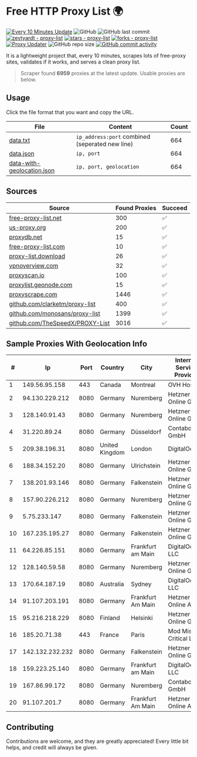 
# Free HTTP Proxy List 🌍

[![Every 10 Minutes Update](https://github.com/mertguvencli/http-proxy-list/actions/workflows/main.yml/badge.svg?branch=main)](https://github.com/mertguvencli/http-proxy-list/actions/workflows/main.yml)
![GitHub](https://img.shields.io/github/license/mertguvencli/http-proxy-list)
![GitHub last commit](https://img.shields.io/github/last-commit/mertguvencli/http-proxy-list)
[![zevtyardt - proxy-list](https://img.shields.io/static/v1?label=zevtyardt&message=proxy-list&color=blue&logo=github)](https://github.com/zevtyardt/proxy-list "Go to GitHub repo")
[![stars - proxy-list](https://img.shields.io/github/stars/zevtyardt/proxy-list?style=social)](https://github.com/zevtyardt/proxy-list)
[![forks - proxy-list](https://img.shields.io/github/forks/zevtyardt/proxy-list?style=social)](https://github.com/zevtyardt/proxy-list)
[![Proxy Updater](https://github.com/zevtyardt/proxy-list/workflows/Proxy%20Updater/badge.svg)](https://github.com/zevtyardt/proxy-list/actions?query=workflow:"Proxy+Updater")
![GitHub repo size](https://img.shields.io/github/repo-size/zevtyardt/proxy-list)
[![GitHub commit activity](https://img.shields.io/github/commit-activity/m/zevtyardt/proxy-list?logo=commits)](https://github.com/zevtyardt/proxy-list/commits/main)

It is a lightweight project that, every 10 minutes, scrapes lots of free-proxy sites, validates if it works, and serves a clean proxy list.

> Scraper found **6959** proxies at the latest update. Usable proxies are below.

## Usage

Click the file format that you want and copy the URL.

|File|Content|Count|
|----|-------|-----|
|[data.txt](https://raw.githubusercontent.com/mertguvencli/http-proxy-list/main/proxy-list/data.txt)|`ip_address:port` combined (seperated new line)|664|
|[data.json](https://raw.githubusercontent.com/mertguvencli/http-proxy-list/main/proxy-list/data.json)|`ip, port`|664|
|[data-with-geolocation.json](https://raw.githubusercontent.com/mertguvencli/http-proxy-list/main/proxy-list/data-with-geolocation.json)|`ip, port, geolocation`|664|

## Sources

|Source|Found Proxies|Succeed|
|------|-------------|-------|
|[free-proxy-list.net](https://free-proxy-list.net)|300|✅|
|[us-proxy.org](https://www.us-proxy.org)|200|✅|
|[proxydb.net](http://proxydb.net)|15|✅|
|[free-proxy-list.com](https://free-proxy-list.com/?page=&port=&type%5B%5D=http&type%5B%5D=https&up_time=0&search=Search)|10|✅|
|[proxy-list.download](https://www.proxy-list.download/HTTP)|26|✅|
|[vpnoverview.com](https://vpnoverview.com/privacy/anonymous-browsing/free-proxy-servers)|32|✅|
|[proxyscan.io](https://www.proxyscan.io)|100|✅|
|[proxylist.geonode.com](https://proxylist.geonode.com/api/proxy-list?limit=300&page=1&sort_by=lastChecked&sort_type=desc&protocols=http,https)|15|✅|
|[proxyscrape.com](https://api.proxyscrape.com/v2/?request=displayproxies&protocol=http&timeout=10000&country=all&ssl=all&anonymity=all)|1446|✅|
|[github.com/clarketm/proxy-list](https://raw.githubusercontent.com/clarketm/proxy-list/master/proxy-list-raw.txt)|400|✅|
|[github.com/monosans/proxy-list](https://raw.githubusercontent.com/monosans/proxy-list/main/proxies/http.txt)|1399|✅|
|[github.com/TheSpeedX/PROXY-List](https://raw.githubusercontent.com/TheSpeedX/PROXY-List/master/http.txt)|3016|✅|


## Sample Proxies With Geolocation Info

|#|Ip|Port|Country|City|Internet Service Provider|
|-|--|----|-------|----|-------------------------|
|1|149.56.95.158|443|Canada|Montreal|OVH Hosting|
|2|94.130.229.212|8080|Germany|Nuremberg|Hetzner Online GmbH|
|3|128.140.91.43|8080|Germany|Nuremberg|Hetzner Online GmbH|
|4|31.220.89.24|8080|Germany|Düsseldorf|Contabo GmbH|
|5|209.38.196.31|8080|United Kingdom|London|DigitalOcean|
|6|188.34.152.20|8080|Germany|Ulrichstein|Hetzner Online GmbH|
|7|138.201.93.146|8080|Germany|Falkenstein|Hetzner Online GmbH|
|8|157.90.226.212|8080|Germany|Nuremberg|Hetzner Online GmbH|
|9|5.75.233.147|8080|Germany|Falkenstein|Hetzner Online GmbH|
|10|167.235.195.27|8080|Germany|Falkenstein|Hetzner Online GmbH|
|11|64.226.85.151|8080|Germany|Frankfurt am Main|DigitalOcean, LLC|
|12|128.140.59.58|8080|Germany|Nuremberg|Hetzner Online GmbH|
|13|170.64.187.19|8080|Australia|Sydney|DigitalOcean, LLC|
|14|91.107.203.191|8080|Germany|Frankfurt Am Main|Hetzner Online AG|
|15|95.216.218.229|8080|Finland|Helsinki|Hetzner Online GmbH|
|16|185.20.71.38|443|France|Paris|Mod Mission Critical LLC|
|17|142.132.232.232|8080|Germany|Falkenstein|Hetzner Online GmbH|
|18|159.223.25.140|8080|Germany|Frankfurt am Main|DigitalOcean, LLC|
|19|167.86.99.172|8080|Germany|Nuremberg|Contabo GmbH|
|20|91.107.201.7|8080|Germany|Frankfurt Am Main|Hetzner Online AG|



## Contributing

Contributions are welcome, and they are greatly appreciated! Every
little bit helps, and credit will always be given.

